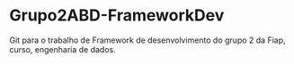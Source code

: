 # Grupo2ABD-FrameworkDev

Git para o trabalho de Framework de desenvolvimento do grupo 2 da Fiap, curso, engenharia de dados.